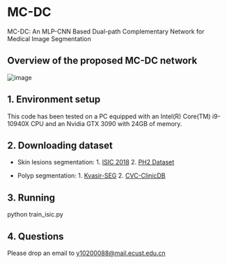 # MC-DC
MC-DC: An MLP-CNN Based Dual-path Complementary Network for Medical Image Segmentation
## Overview of the proposed MC-DC network
![image](https://github.com/xiaobaimo/MC-DC/assets/37462722/52f0643a-5c41-498b-b1ae-465d96db780f)
## 1. Environment setup
This code has been tested on a PC equipped with an Intel(R) Core(TM) i9-10940X CPU and an Nvidia GTX 3090 with 24GB of memory.
## 2. Downloading dataset
* Skin lesions segmentation: 1. [ISIC 2018](https://challenge.isic-archive.com/landing/2018/)  2. [PH2 Dataset](https://www.kaggle.com/datasets/synked/ph2-modified/data)
  
* Polyp segmentation: 1. [ Kvasir-SEG](https://datasets.simula.no/kvasir-seg/)  2. [CVC-ClinicDB](https://www.kaggle.com/datasets/balraj98/cvcclinicdb)
 
## 3. Running
  python  train_isic.py
## 4. Questions
Please drop an email to [y10200088@mail.ecust.edu.cn](y10200088@mail.ecust.edu.cn)
